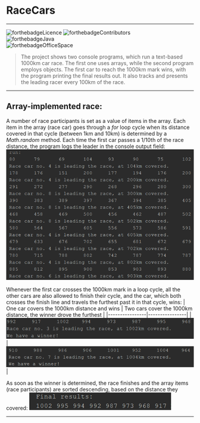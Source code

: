 # RaceCars
<hr>

![forthebadgeLicence](https://img.shields.io/github/license/JRybelis/RaceCars?color=red&style=flat-square)
![forthebadgeContributors](https://img.shields.io/github/contributors/JRybelis/RaceCars?style=flat-square) <br>
![forthebadgeJava](https://forthebadge.com/images/badges/made-with-java.svg) <br>
![forthebadgeOfficeSpace](https://forthebadge.com/images/badges/compatibility-pc-load-letter.svg)

> The project shows two console programs, which run a text-based 1000km car race. The first one uses arrays, while the second program employs objects. 
The first car to reach the 1000km mark wins, with the program printing the final results out. It also tracks and presents the leading racer every 100km of the race. 
<hr>

## Array-implemented race:
A number of race participants is set as a value of items in the array. Each item in the array (race car) goes through a _for_ loop cycle when its distance covered in that cycle (between 1km and 10km) is determined by a _Math.random_ method. Each time the first car passes a 1/10th of the race distance, the program logs the leader in the console output field: 
![Interval](https://github.com/JRybelis/RaceCars/blob/master/img/arraysRaceIntervals.png)

Whenever the first car crosses the 1000km mark in a loop cycle, all the other cars are also allowed to finish their cycle, and the car, which both crosses the finish line and travels the furthest past it in that cycle, wins:
| One car covers the 1000km distance and wins | Two cars cover the 1000km distance, the winner drove the furthest |
|----------------|----------------|
|![FinishClearLead](https://github.com/JRybelis/RaceCars/blob/master/img/arraysRaceFinish.png)|![FinishWithCloseSecond](https://github.com/JRybelis/RaceCars/blob/master/img/arraysRaceFinishClose.png)|

As soon as the winner is determined, the race finishes and the array items (race participants) are sorted descending, based on the distance they covered:
![FinalResults](https://github.com/JRybelis/RaceCars/blob/master/img/arraysRaceFinalResultsSortedDescending.png)

***
